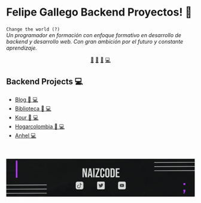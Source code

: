 # Felipe Gallego Backend Proyectos! 👋


`Change the world (?)`<br><em> Un programador en formación con enfoque formativo en desarrollo de backend y desarrollo web. Con gran ambición por el futuro y constante aprendizaje.</em>


<p align="center">
<a href="https://github.com/felipegallegoramirez/felipegallegoramirez/blob/master/ai.md">🤖</a>
<a href="https://github.com/felipegallegoramirez/felipegallegoramirez/blob/master/frontend.md">👀</a>
<a href="https://github.com/felipegallegoramirez/felipegallegoramirez/blob/master/datascience.md">📙</a>
<a href="https://github.com/felipegallegoramirez/felipegallegoramirez/blob/master/backend.md">💻</a>
</p>


## Backend Projects 💻
- [Blog  👀 💻](https://github.com/felipegallegoramirez/Blog) 
- [Biblioteca  👀 💻](https://github.com/felipegallegoramirez/Biblioteca) 
- [Kour  👀 💻](https://github.com/felipegallegoramirez/kour) 
- [Hogarcolombia  👀 💻](https://github.com/felipegallegoramirez/HogarColombia) 
- [Anhel  💻](https://github.com/felipegallegoramirez/anhel) 



<br>

<br>

<img src="https://github.com/felipegallegoramirez/felipegallegoramirez/blob/main/misc/footer.png">

